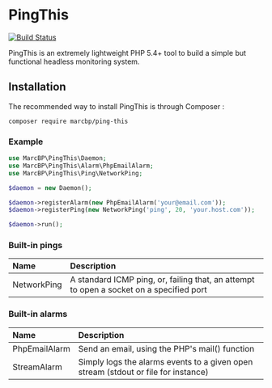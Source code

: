 # PingThis

[![Build Status](https://travis-ci.org/marcbp/ping-this.svg?branch=master)](https://travis-ci.org/marcbp/ping-this)

PingThis is an extremely lightweight PHP 5.4+ tool to build a simple but functional headless monitoring system.

## Installation

The recommended way to install PingThis is through Composer :

```
composer require marcbp/ping-this
```

### Example

``` php
use MarcBP\PingThis\Daemon;
use MarcBP\PingThis\Alarm\PhpEmailAlarm;
use MarcBP\PingThis\Ping\NetworkPing;

$daemon = new Daemon();

$daemon->registerAlarm(new PhpEmailAlarm('your@email.com'));
$daemon->registerPing(new NetworkPing('ping', 20, 'your.host.com'));

$daemon->run();
```

### Built-in pings

Name            | Description
:-------------- | :---------------------------------------------------------------------------------------
NetworkPing     | A standard ICMP ping, or, failing that, an attempt to open a socket on a specified port

### Built-in alarms

Name            | Description
:-------------- | :---------------------------------------------------------------------------------------
PhpEmailAlarm   | Send an email, using the PHP's mail() function
StreamAlarm     | Simply logs the alarms events to a given open stream (stdout or file for instance)
